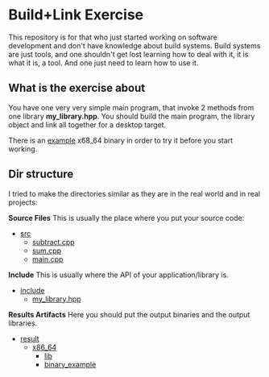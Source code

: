 # Build+Link Exercise

This repository is for that who just started working on software development and
don't have knowledge about build systems. Build systems are just tools, and one
shouldn't get lost learning how to deal with it, it is what it is, a tool. And
one just need to learn how to use it.

## What is the exercise about

You have one very very simple main program, that invoke 2 methods from one
library **my_library.hpp**. You should build the main program, the library
object and link all together for a desktop target.

There is an [example](./result/x86_64/example_output) x68_64 binary in order to
try it before you start working.

## Dir structure

I tried to make the directories similar as they are in the real world and in
real projects:

**Source Files** This is usually the place where you put your source code:

- [src](./src)
  - [subtract.cpp](./src/subtract.cpp)
  - [sum.cpp](./src/sum.cpp)
  - [main.cpp](./src/main.cpp)

**Include** This is usually where the API of your application/library is.

- [include](./include)
  - [my_library.hpp](./include/my_library.hpp)

**Results Artifacts** Here you should put the output binaries and the output
libraries.

- [result](./result)
  - [x86_64](./result/x86_64)
    - [lib](./result/x86_64/lib)
    - [binary_example](./result/x86_64/example_output)
